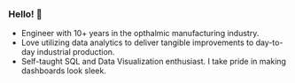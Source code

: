 ### Hello! 👋

- Engineer with 10+ years in the opthalmic manufacturing industry.
- Love utilizing data analytics to deliver tangible improvements to day-to-day industrial production.
- Self-taught SQL and Data Visualization enthusiast. I take pride in making dashboards look sleek.



<!--
**3mirk/3mirk** is a ✨ _special_ ✨ repository because its `README.md` (this file) appears on your GitHub profile.

Here are some ideas to get you started:

- 🔭 I’m currently working on ...
- 🌱 I’m currently learning ...
- 👯 I’m looking to collaborate on ...
- 🤔 I’m looking for help with ...
- 💬 Ask me about ...
- 📫 How to reach me: ...
- 😄 Pronouns: ...
- ⚡ Fun fact: ...
-->
